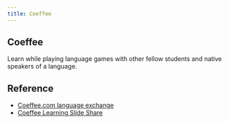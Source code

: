 ```yaml
---
title: Coeffee
---
```


## Coeffee
Learn while playing language games with other fellow students and native speakers of a language.

## Reference
* [Coeffee.com language exchange](https://coeffee.com/login)
* [Coeffee Learning Slide Share](https://www.slideshare.net/trak15/coeffee-learning)
